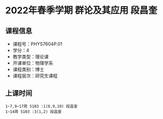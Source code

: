 # 2022年春季学期 群论及其应用 段昌奎






## 课程信息

- 课程号：PHYS7604P.01
- 学分：4
- 教学类型：理论课
- 开课单位：物理学系
- 课程类别：博士
- 课程层次：研究生课程

## 上课时间

```
1~7,9~17周 5103 :1(8,9,10) 段昌奎
1~14周 5103 :3(1,2) 段昌奎
```

